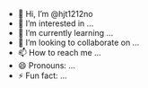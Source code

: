 - 👋 Hi, I’m @hjt1212no
- 👀 I’m interested in ...
- 🌱 I’m currently learning ...
- 💞️ I’m looking to collaborate on ...
- 📫 How to reach me ...
- 😄 Pronouns: ...
- ⚡ Fun fact: ...

<!---
hjt1212no/hjt1212no is a ✨ special ✨ repository because its `README.md` (this file) appears on your GitHub profile.
You can click the Preview link to take a look at your changes.
--->
